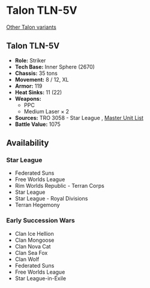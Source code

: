 # Talon TLN-5V 

[Other Talon variants](../talon.md) 

## Talon TLN-5V 

- **Role:** Striker 
- **Tech Base:** Inner Sphere (2670) 
- **Chassis:** 35 tons 
- **Movement:** 8 / 12, XL 
- **Armor:** 119 
- **Heat Sinks:** 11 (22) 
- **Weapons:** 
  - PPC 
  - Medium Laser × 2 
- **Sources:** TRO 3058 - Star League , [Master Unit List](http://masterunitlist.info/Unit/Details/3152/talon-tln-5v) 
- **Battle Value:** 1075 

## Availability 

### Star League 

- Federated Suns 
- Free Worlds League 
- Rim Worlds Republic - Terran Corps 
- Star League 
- Star League - Royal Divisions 
- Terran Hegemony 

### Early Succession Wars 

- Clan Ice Hellion 
- Clan Mongoose 
- Clan Nova Cat 
- Clan Sea Fox 
- Clan Wolf 
- Federated Suns 
- Free Worlds League 
- Star League-in-Exile 

